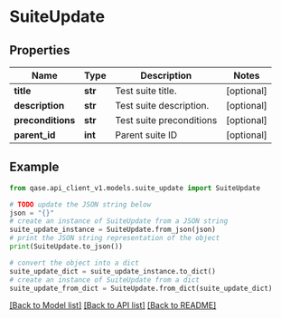 # SuiteUpdate


## Properties

Name | Type | Description | Notes
------------ | ------------- | ------------- | -------------
**title** | **str** | Test suite title. | [optional] 
**description** | **str** | Test suite description. | [optional] 
**preconditions** | **str** | Test suite preconditions | [optional] 
**parent_id** | **int** | Parent suite ID | [optional] 

## Example

```python
from qase.api_client_v1.models.suite_update import SuiteUpdate

# TODO update the JSON string below
json = "{}"
# create an instance of SuiteUpdate from a JSON string
suite_update_instance = SuiteUpdate.from_json(json)
# print the JSON string representation of the object
print(SuiteUpdate.to_json())

# convert the object into a dict
suite_update_dict = suite_update_instance.to_dict()
# create an instance of SuiteUpdate from a dict
suite_update_from_dict = SuiteUpdate.from_dict(suite_update_dict)
```
[[Back to Model list]](../README.md#documentation-for-models) [[Back to API list]](../README.md#documentation-for-api-endpoints) [[Back to README]](../README.md)


